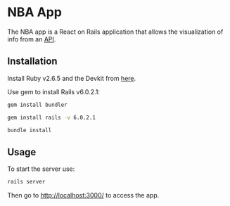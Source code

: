 # NBA App

The NBA app is a React on Rails application that allows the visualization of info from an [API](https://rapidapi.com/theapiguy/api/free-nba).

## Installation

Install Ruby v2.6.5 and the Devkit from [here](https://github.com/oneclick/rubyinstaller2/releases/download/RubyInstaller-2.6.5-1/rubyinstaller-devkit-2.6.5-1-x64.exe).

Use gem to install Rails v6.0.2.1:

```bash
gem install bundler

gem install rails -v 6.0.2.1

bundle install
```

## Usage

To start the server use:

```bash
rails server
```

Then go to [http://localhost:3000/](http://localhost:3000/) to access the app.